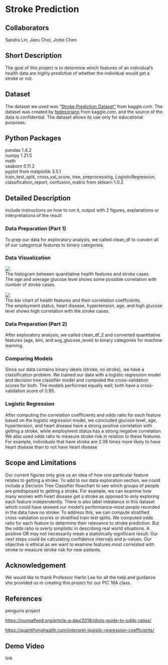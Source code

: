# Stroke Prediction

## Collaborators
Sandra Lin, Jaeu Choi, Jodie Chen

## Short Description
The goal of this project is to determine which features of an individual’s health data are highly predictive of whether the individual would get a stroke or not.

## Dataset
The dataset we used was “[Stroke Prediction Dataset”](https://www.kaggle.com/datasets/fedesoriano/stroke-prediction-dataset?page=2) from kaggle.com. The dataset was created by [fedesoriano](https://www.kaggle.com/fedesoriano) from kaggle.com, and the source of the data is confidential. The dataset allows its use only for educational purposes.

## Python Packages
pandas 1.4.2<br />
numpy 1.21.5<br />
math<br />
seaborn 0.11.2<br />
pyplot from matplotlib 3.5.1<br />
train_test_split, cross_val_score, tree, preprocessing, LogisticRegression, classification_report, confusion_matrix from sklearn 1.0.2

## Detailed Description
include instructions on how to run it, output with 2 figures, explanations or interpretations of the result

### Data Preparation (Part 1)
To prep our data for exploratory analysis, we called clean_df to convert all of our categorical features to binary categories. 

### Data Visualization
![](https://user-images.githubusercontent.com/93099994/206872616-79fa4a6e-cc98-46d1-8ac9-10964ec44a41.png)<br />
The histogram between quantitative health features and stroke cases.<br />
The age and average glucose level shows some possible correlation with number of stroke cases.<br /><br />
![](https://user-images.githubusercontent.com/93099994/206872618-fb0a3c32-457e-4ae4-8270-844c60297864.png)<br />
The bar chart of heatlh features and their correlation coefficients.<br />
The employment status, heart disease, hypertension, age, and high glucose level shows high correlation with the stroke cases.

### Data Preparation (Part 2)
After exploratory analysis, we called clean_df_2 and converted quantitative features (age, bmi, and avg_glucose_level) to binary categories for machine learning.

### Comparing Models
Since our data contains binary labels (stroke, no stroke), we have a classification problem. We trained our data with a logistic regression model and decision tree classifier model and computed the cross-validation scores for both. The models performed equally well; both have a cross-validation score of 0.95.

### Logistic Regression
After computing the correlation coefficients and odds ratio for each feature based on the logistic regression model, we concluded glucose level, age, hypertension, and heart disease have a strong positive correlation with getting a stroke, while employment status has a strong negative correlation. We also used odds ratio to measure stroke risk in relation to these features. For example, individuals that have stroke are 2.06 times more likely to have heart disease than to not have heart disease

## Scope and Limitations
Our current figures only give us an idea of how one particular feature relates to getting a stroke. To add to our data exploration section, we could include a Decision Tree Classifier flowchart to see which groups of people are predisposed to getting a stroke. For example, we can examine how many women with heart disease get a stroke as opposed to only exploring each feature independently. There is also label imbalance in this dataset which could have skewed our model’s performance–most people recorded in the data have no stroke. To address this, we can compute stratified cross-validation scores or stratified train test splits. We computed odds ratio for each feature to determine their relevance to stroke prediction. But the odds ratio is overly  simplistic in describing real world situations. A positive OR may not necessarily mean a statistically significant result. Our next steps could be calculating confidence intervals and p-values. Our objective is ethical as we want to examine features most correlated with stroke to measure stroke risk for new patients. 

## Acknowledgement
We would like to thank Professor Harlin Lee for all the help and guidance she provided us in creating this project for our PIC 16A class.

## References
penguins project

https://journalfeed.org/article-a-day/2018/idiots-guide-to-odds-ratios/

https://quantifyinghealth.com/interpret-logistic-regression-coefficients/

## Demo Video
link
